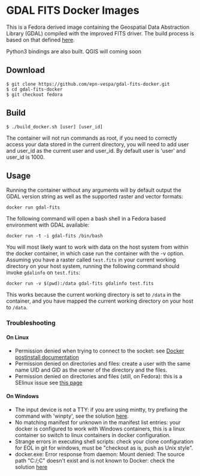 # GDAL FITS Docker Images

This is a Fedora derived image containing the Geospatial Data Abstraction
Library (GDAL) compiled with the improved FITS driver. The build process is
based on that defined
[here](https://voparis-confluence.obspm.fr/display/VES/GDAL+with+FITS).

Python3 bindings are also built.
QGIS will coming soon

## Download

```
$ git clone https://github.com/epn-vespa/gdal-fits-docker.git
$ cd gdal-fits-docker
$ git checkout fedora
```

## Build

```
$ ./build_docker.sh [user] [user_id]
```

The container will not run commands as root, if you need to correctly access
your data stored in the current directory, you will need to add user and user_id
as the current user and user_id. By default user is 'user' and user_id is 1000.

## Usage

Running the container without any arguments will by default output the GDAL
version string as well as the supported raster and vector formats:

    docker run gdal-fits

The following command will open a bash shell in a Fedora based environment
with GDAL available:

    docker run -t -i gdal-fits /bin/bash

You will most likely want to work with data on the host system from within the
docker container, in which case run the container with the -v option. Assuming
you have a raster called `test.fits` in your current working directory on your
host system, running the following command should invoke `gdalinfo` on
`test.fits`:

    docker run -v $(pwd):/data gdal-fits gdalinfo test.fits

This works because the current working directory is set to `/data` in the
container, and you have mapped the current working directory on your host to
`/data`.

### Troubleshooting

#### On Linux

- Permission denied when trying to connect to the socket: see [Docker postinstall documentation](https://docs.docker.com/install/linux/linux-postinstall/)
- Permission denied on directories and files: create a user with the same name UID and GID
as the owner of the directory and the files.
- Permission denied on directories and files (still, on Fedora): this is a SElinux issue
see [this page](https://medium.com/@gloriapalmagonzalez/permission-denied-on-accessing-host-directory-in-docker-5ca5ee76e8b1)

#### On Windows

- The input device is not a TTY: if you are using mintty, try prefixing the command with
'winpty', see the solution [here](https://willi.am/blog/2016/08/08/docker-for-windows-interactive-sessions-in-mintty-git-bash/).
- No matching manifest for unknown in the manifest list entries: your docker is configured
to work with Windows containers, this is a linux container so switch to linux containers in
docker configuration.
- Strange errors in executing shell scripts: check your clone configuration for EOL in git
for windows, must be "checkout as is, push as Unix style".
- docker.exe: Error response from daemon: Mount denied: The source path "C:/;C" doesn't exist and is not known to Docker: check the solution [here](https://blogs.msdn.microsoft.com/stevelasker/2016/06/14/configuring-docker-for-windows-volumes/)
